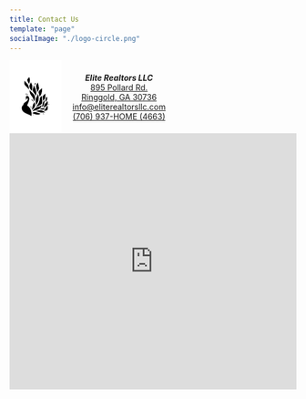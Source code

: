 ```yaml
---
title: Contact Us
template: "page"
socialImage: "./logo-circle.png"
---
```


<div style="text-align:center;">
  <!-- Logo and Address Row -->
  <div style="margin: 0 auto; max-width: 600px; display: flex; align-items: center;">
    <img src="https://raw.githubusercontent.com/charles-hood/redesign-elite-1/master/content/pages/contacts/logo-circle.png" height="128" alt="Elite Realtors LLC Logo" style="margin-right: 20px;">
    <div>
      <strong><em>Elite Realtors LLC</em></strong><br>
      <a href="https://maps.apple.com/?address=895%20Pollard%20Rd,%20Ringgold,%20GA%20%2030736,%20United%20States&ll=34.910413,-85.138420&q=895%20Pollard%20Rd&_ext=EiYp9vGG2/JzQUAxIK/UfjhJVcA5dMesNxl1QUBBgP6uBIVIVcBQBA%3D%3D" target="_blank" rel="noopener noreferrer">
        895 Pollard Rd.<br>
        Ringgold, GA 30736
      </a><br>
      <a href="mailto:info@eliterealtorsllc.com">info@eliterealtorsllc.com</a><br>
      <a href="tel:7069374663">(706) 937-HOME (4663)</a>
    </div>
  </div>

  <!-- Google Maps Embed Row -->
  <div style="margin: 0 auto; max-width: 600px;">
    <iframe src="https://www.google.com/maps/embed?pb=!1m18!1m12!1m3!1d3271.8786993367935!2d-85.14064592280835!3d34.909493472846194!2m3!1f0!2f0!3f0!3m2!1i1024!2i768!4f13.1!3m3!1m2!1s0x88606fa54e2ce4d3%3A0x187736ffeeca9789!2s895%20Pollard%20Rd%2C%20Ringgold%2C%20GA%2030736!5e0!3m2!1sen!2sus!4v1706581117454!5m2!1sen!2sus" width="100%" height="450" style="border:0;" allowfullscreen="" loading="lazy" referrerpolicy="no-referrer-when-downgrade"></iframe>
  </div>
</div>
